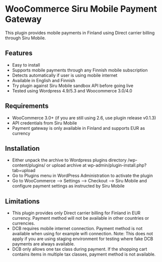 # WooCommerce Siru Mobile Payment Gateway

This plugin provides mobile payments in Finland using Direct carrier billing through Siru Mobile.

## Features

* Easy to install
* Supports mobile payments through any Finnish mobile subscription
* Detects automatically if user is using mobile internet
* Available in English and Finnish
* Try plugin against Siru Mobile sandbox API before going live
* Tested using Wordpress 4.9/5.3 and Woocommerce 3.0/4.0

## Requirements

* WooCommerce 3.0+ (if you are still using 2.6, use plugin release v0.1.3)
* API credentials from Siru Mobile
* Payment gateway is only available in Finland and supports EUR as currency

## Installation

* Either unpack the archive to Wordpress plugins directory /wp-content/plugins/ or upload archive at wp-admin/plugin-install.php?tab=upload
* Go to Plugins menu in WordPress Administration to activate the plugin
* Go to WooCommerce --> Settings --> Checkout --> Siru Mobile and configure payment settings as instructed by Siru Mobile

## Limitations

* This plugin provides only Direct carrier billing for Finland in EUR currency. Payment method will
  not be available in other countries or currencies.
* DCB requires mobile internet connection. Payment method is not available when using for example wifi connection.
  Note: This does not apply if you are using staging environment for testing where fake DCB payments are always available.
* DCB only allows one tax class during payment. If the shopping cart contains items in multiple tax classes, payment
  method is not available.

